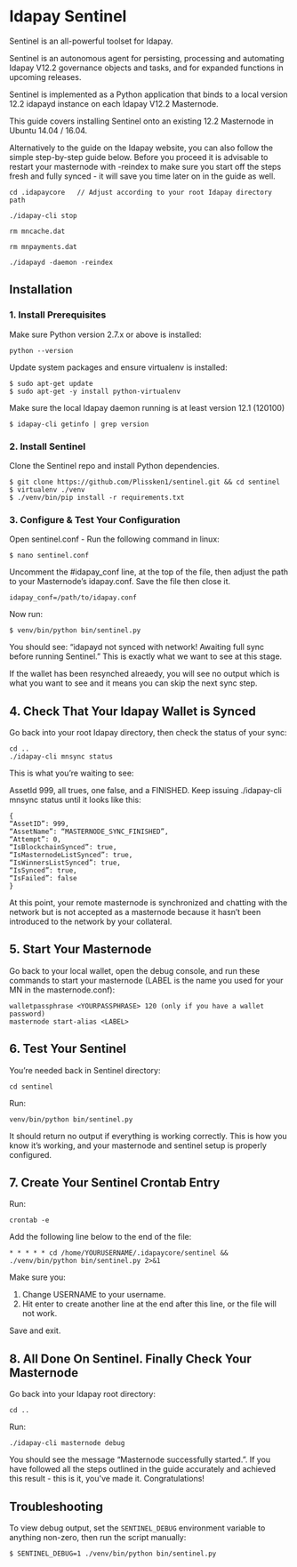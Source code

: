 # Idapay Sentinel


Sentinel is an all-powerful toolset for Idapay.

Sentinel is an autonomous agent for persisting, processing and automating Idapay V12.2 governance objects and tasks, and for expanded functions in upcoming releases.

Sentinel is implemented as a Python application that binds to a local version 12.2 idapayd instance on each Idapay V12.2 Masternode.

This guide covers installing Sentinel onto an existing 12.2 Masternode in Ubuntu 14.04 / 16.04.

Alternatively to the guide on the Idapay website, you can also follow the simple step-by-step guide below. Before you proceed it is advisable to restart your masternode with -reindex to make sure you start off the steps fresh and fully synced - it will save you time later on in the guide as well.


    cd .idapaycore   // Adjust according to your root Idapay directory path

    ./idapay-cli stop

    rm mncache.dat

    rm mnpayments.dat

    ./idapayd -daemon -reindex



## Installation

### 1. Install Prerequisites

Make sure Python version 2.7.x or above is installed:

    python --version

Update system packages and ensure virtualenv is installed:

    $ sudo apt-get update
    $ sudo apt-get -y install python-virtualenv

Make sure the local Idapay daemon running is at least version 12.1 (120100)

    $ idapay-cli getinfo | grep version

### 2. Install Sentinel

Clone the Sentinel repo and install Python dependencies.

    $ git clone https://github.com/Plissken1/sentinel.git && cd sentinel
    $ virtualenv ./venv
    $ ./venv/bin/pip install -r requirements.txt


### 3. Configure & Test Your Configuration

Open sentinel.conf - Run the following command in linux:

    $ nano sentinel.conf

Uncomment the #idapay_conf line, at the top of the file, then adjust the path to your Masternode’s idapay.conf. Save the file then close it.

    idapay_conf=/path/to/idapay.conf

Now run:

    $ venv/bin/python bin/sentinel.py

You should see: “idapayd not synced with network! Awaiting full sync before running Sentinel.”
This is exactly what we want to see at this stage.

If the wallet has been resynched alreaedy, you will see no output which is what you want to see and it means you can skip the next sync step.


## 4. Check That Your Idapay Wallet is Synced 

Go back into your root Idapay directory, then check the status of your sync:

    cd .. 
    ./idapay-cli mnsync status


This is what you’re waiting to see:

AssetId 999, all trues, one false, and a FINISHED. Keep issuing ./idapay-cli mnsync status until it looks like this:


    {
    “AssetID”: 999,
    “AssetName”: “MASTERNODE_SYNC_FINISHED”,
    “Attempt”: 0,
    “IsBlockchainSynced”: true,
    “IsMasternodeListSynced”: true,
    “IsWinnersListSynced”: true,
    “IsSynced”: true,
    “IsFailed”: false
    }
    
At this point, your remote masternode is synchronized and chatting with the network but is not accepted as a masternode because it hasn’t been introduced to the network by your collateral.


## 5. Start Your Masternode

 Go back to your local wallet, open the debug console, and run these commands to start your masternode (LABEL is the name you used for your MN in the masternode.conf):

    walletpassphrase <YOURPASSPHRASE> 120 (only if you have a wallet password)
    masternode start-alias <LABEL>


## 6. Test Your Sentinel

You’re needed back in Sentinel directory:

    cd sentinel

Run:

    venv/bin/python bin/sentinel.py

It should return no output if everything is working correctly. This is how you know it’s working, and your masternode and sentinel setup is properly configured.

## 7. Create Your Sentinel Crontab Entry

Run:

    crontab -e

Add the following line below to the end of the file:

    * * * * * cd /home/YOURUSERNAME/.idapaycore/sentinel && ./venv/bin/python bin/sentinel.py 2>&1
    

Make sure you:

1) Change USERNAME to your username.
2) Hit enter to create another line at the end after this line, or the file will not work.

Save and exit.

## 8. All Done On Sentinel. Finally Check Your Masternode

Go back into your Idapay root directory:

    cd ..

Run:

    ./idapay-cli masternode debug

You should see the message “Masternode successfully started.”. If you have followed all the steps outlined in the guide accurately and achieved this result - this is it, you've made it. Congratulations!

## Troubleshooting

To view debug output, set the `SENTINEL_DEBUG` environment variable to anything non-zero, then run the script manually:

    $ SENTINEL_DEBUG=1 ./venv/bin/python bin/sentinel.py

